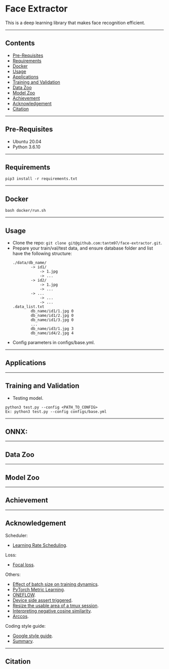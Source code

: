 # Face Extractor #
This is a deep learning library that makes face recognition efficient.

****
## Contents
* [Pre-Requisites](#markdown-header-pre-requisites)
* [Requirements](#markdown-header-requirements)
* [Docker](#markdown-header-docker)
* [Usage](#markdown-header-usage)
* [Applications](#markdown-header-applications)
* [Training and Validation](#markdown-header-training-and-validation)
* [Data Zoo](#markdown-header-data-zoo)
* [Model Zoo](#markdown-header-model-zoo)
* [Achievement](#markdown-header-achievement)
* [Acknowledgement](#markdown-header-acknowledgement)
* [Citation](#markdown-header-citation)

****
## Pre-Requisites

* Ubuntu 20.04
* Python 3.6.10

****
## Requirements
```
pip3 install -r requirements.txt
```

****
## Docker
```
bash docker/run.sh
```

****
## Usage

* Clone the repo: `git clone git@github.com:tantm97/face-extractor.git`.
* Prepare your train/val/test data, and ensure database folder and list have the following structure:
  ```
  ./data/db_name/
          -> id1/
              -> 1.jpg
              -> ...
          -> id2/
              -> 1.jpg
              -> ...
          -> ...
              -> ...
              -> ...
  .data_list.txt
          db_name/id1/1.jpg 0
          db_name/id1/2.jpg 0
          db_name/id1/3.jpg 0
          ...
          db_name/id3/1.jpg 3
          db_name/id4/2.jpg 4
  ```
* Config parameters in configs/base.yml.

****
## Applications

****
## Training and Validation
* Testing model.
```
python3 test.py --config <PATH_TO_CONFIG>
Ex: python3 test.py --config configs/base.yml
```

****
## ONNX:

****
## Data Zoo

****
## Model Zoo

****
## Achievement

****
## Acknowledgement

Scheduler:

* [Learning Rate Scheduling](https://www.kaggle.com/isbhargav/guide-to-pytorch-learning-rate-scheduling).

Loss:

* [Focal loss](https://phamdinhkhanh.github.io/2020/08/23/FocalLoss.html).

Others:

* [Effect of batch size on training dynamics](https://medium.com/mini-distill/effect-of-batch-size-on-training-dynamics-21c14f7a716e).
* [PyTorch Metric Learning](https://kevinmusgrave.github.io/pytorch-metric-learning/regularizers/#regularfaceregularizer).
* [ONEFLOW](https://chowdera.com/2021/03/20210303193428334W.html).
* [Device side assert triggered](https://programmerah.com/solved-runtimeerror-cuda-error-device-side-assert-triggered-30474/).
* [Resize the usable area of a tmux session](https://superuser.com/questions/880497/how-do-i-resize-the-usable-area-of-a-tmux-session).
* [Interpreting negative cosine similarity](https://stats.stackexchange.com/questions/198810/interpreting-negative-cosine-similarity).
* [Arccos](https://www.mathopenref.com/arccos.html).

Coding style guide:

* [Google style guide](https://google.github.io/styleguide/pyguide.html).
* [Summary](https://gist.github.com/lneeraj97/8f617b1f67434b11a9f491f8b202eda9).

****
## Citation
